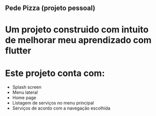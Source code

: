 ## Pede Pizza (projeto pessoal)
# Um projeto construido com intuito de melhorar meu aprendizado com flutter
# Este projeto conta com:
- Splash screen
- Menu lateral
- Home page
- Listagem de serviços no menu principal
- Serviços de acordo com a navegação escolhida
